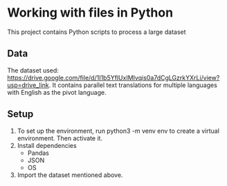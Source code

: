 # Working with files in Python

This project contains Python scripts to process a large dataset

## Data

The dataset used: https://drive.google.com/file/d/1I1b5YflUxIMIvqis0a7dCgLGzrkYXrLi/view?usp=drive_link.
It contains parallel text translations for multiple languages with English as the pivot language.

## Setup

1. To set up the environment, run python3 -m venv env to create a virtual environment. Then activate it.
2. Install dependencies
   - Pandas
   - JSON
   - OS
3. Import the dataset mentioned above.

